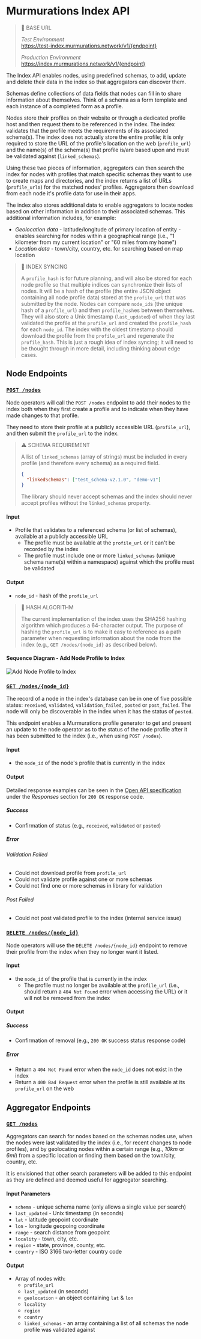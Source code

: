 # Murmurations Index API

<!-- TODO: change the endpoint URL to `v2` -->

> :link: BASE URL
>
> _Test Environment_  
> https://test-index.murmurations.network/v1/{endpoint}
>
> _Production Environment_  
> https://index.murmurations.network/v1/{endpoint}

The Index API enables nodes, using predefined schemas, to add, update and delete their data in the index so that aggregators can discover them.

Schemas define collections of data fields that nodes can fill in to share information about themselves. Think of a schema as a form template and each instance of a completed form as a profile.

Nodes store their profiles on their website or through a dedicated profile host and then request them to be referenced in the index. The index validates that the profile meets the requirements of its associated schema(s). The index does not actually store the entire profile; it is only required to store the URL of the profile's location on the web (`profile_url`) and the name(s) of the schema(s) that profile is/are based upon and must be validated against (`linked_schemas`).

Using these two pieces of information, aggregators can then search the index for nodes with profiles that match specific schemas they want to use to create maps and directories, and the index returns a list of URLs (`profile_url`s) for the matched nodes' profiles. Aggregators then download from each node it's profile data for use in their apps.

The index also stores additional data to enable aggregators to locate nodes based on other information in addition to their associated schemas. This additional information includes, for example:

- _Geolocation data_ - latitude/longitude of primary location of entity - enables searching for nodes within a geographical range (i.e., "1 kilometer from my current location" or "60 miles from my home")
- _Location data_ - town/city, country, etc. for searching based on map location
<!-- TODO - add this back in if/when a solution is determined
- _Entity type_ - Wikipedia/Wikidata URL that best describes the organization type - enables searching for specific types of entities (e.g., food co-ops: [https://en.wikipedia.org/wiki/Food_cooperative](https://en.wikipedia.org/wiki/Food_cooperative))
-->

> :construction: INDEX SYNCING
>
> A `profile_hash` is for future planning, and will also be stored for each node profile so that multiple indices can synchronize their lists of nodes. It will be a hash of the profile (the entire JSON object containing all node profile data) stored at the `profile_url` that was submitted by the node. Nodes can compare `node_id`s (the unique hash of a `profile_url`) and then `profile_hash`es between themselves. They will also store a Unix timestamp (`last_updated`) of when they last validated the profile at the `profile_url` and created the `profile_hash` for each `node_id`. The index with the oldest timestamp should download the profile from the `profile_url` and regenerate the `profile_hash`. This is just a rough idea of index syncing; it will need to be thought through in more detail, including thinking about edge cases.

## Node Endpoints

### [`POST /nodes`](https://app.swaggerhub.com/apis-docs/MurmurationsNetwork/IndexAPI/2.0.0#/Node%20Endpoints/post_nodes)

Node operators will call the `POST /nodes` endpoint to add their nodes to the index both when they first create a profile and to indicate when they have made changes to that profile.

They need to store their profile at a publicly accessible URL (`profile_url`), and then submit the `profile_url` to the index.

> :warning: SCHEMA REQUIREMENT
>
> A list of `linked_schemas` (array of strings) must be included in every profile (and therefore every schema) as a required field.
>
> ```json
> {
>   "linkedSchemas": ["test_schema-v2.1.0", "demo-v1"]
> }
> ```
>
> The library should never accept schemas and the index should never accept profiles without the `linked_schemas` property.

#### Input

- Profile that validates to a referenced schema (or list of schemas), available at a publicly accessible URL
  - The profile must be available at the `profile_url` or it can't be recorded by the index
  - The profile must include one or more `linked_schemas` (unique schema name(s) within a namespace) against which the profile must be validated

#### Output

- `node_id` - hash of the `profile_url`

> :construction: HASH ALGORITHM
>
> The current implementation of the index uses the SHA256 hashing algorithm which produces a 64-character output. The purpose of hashing the `profile_url` is to make it easy to reference as a path parameter when requesting information about the node from the index (e.g., `GET /nodes/{node_id}` as described below).

#### Sequence Diagram - Add Node Profile to Index

![Add Node Profile to Index](index_api-v1-diagram_1.png)

### [`GET /nodes/{node_id}`](https://app.swaggerhub.com/apis-docs/MurmurationsNetwork/IndexAPI/2.0.0#/Node%20Endpoints/get_nodes__node_id_)

The record of a node in the index's database can be in one of five possible states: `received`, `validated`, `validation_failed`, `posted` or `post_failed`. The node will only be discoverable in the index when it has the status of `posted`.

This endpoint enables a Murmurations profile generator to get and present an update to the node operator as to the status of the node profile after it has been submitted to the index (i.e., when using `POST /nodes`).

#### Input

- the `node_id` of the node's profile that is currently in the index

#### Output

Detailed response examples can be seen in the [Open API specification](https://app.swaggerhub.com/apis-docs/MurmurationsNetwork/IndexAPI/2.0.0#/Node%20Endpoints/get_nodes__node_id_) under the _Responses_ section for `200 OK` response code.

##### Success

- Confirmation of status (e.g., `received`, `validated` or `posted`)

##### Error

###### Validation Failed

- Could not download profile from `profile_url`
- Could not validate profile against one or more schemas
- Could not find one or more schemas in library for validation

###### Post Failed

- Could not post validated profile to the index (internal service issue)

### [`DELETE /nodes/{node_id}`](https://app.swaggerhub.com/apis-docs/MurmurationsNetwork/IndexAPI/2.0.0#/Node%20Endpoints/delete_nodes__node_id_)

Node operators will use the `DELETE /nodes/{node_id}` endpoint to remove their profile from the index when they no longer want it listed.

#### Input

- the `node_id` of the profile that is currently in the index
  - The profile must no longer be available at the `profile_url` (i.e., should return a `404 Not Found` error when accessing the URL) or it will not be removed from the index

#### Output

##### Success

- Confirmation of removal (e.g., `200 OK` success status response code)

##### Error

- Return a `404 Not Found` error when the `node_id` does not exist in the index
- Return a `400 Bad Request` error when the profile is still available at its `profile_url` on the web

## Aggregator Endpoints

### [`GET /nodes`](https://app.swaggerhub.com/apis-docs/MurmurationsNetwork/IndexAPI/2.0.0#/Aggregator%20Endpoints/get_nodes)

<!-- TODO - add this back if/when it happens
> :lock: The `GET /nodes` endpoint will eventually require an API key in order to prevent unauthorized harvesting of data from the index.
 -->

Aggregators can search for nodes based on the schemas nodes use, when the nodes were last validated by the index (i.e., for recent changes to node profiles), and by geolocating nodes within a certain range (e.g., _10km_ or _6mi_) from a specific location or finding them based on the town/city, country, etc.

It is envisioned that other search parameters will be added to this endpoint as they are defined and deemed useful for aggregator searching.

<!-- TODO - add this back in if/when a solution is determined
> :construction: SEARCH BY ORGANIZATION TYPE
>
> The ability to search by type of organization will eventually be offered, but the methodology for defining and recording the organization type still needs to be determined. ([see this issue for updates](https://github.com/MurmurationsNetwork/MurmurationsProtocol/issues/6))
-->

#### Input Parameters

- `schema` - unique schema name (only allows a single value per search)
- `last_updated` - Unix timestamp (in seconds)
- `lat` - latitude geopoint coordinate
- `lon` - longitude geopoing coordinate
- `range` - search distance from geopoint
- `locality` - town, city, etc.
- `region` - state, province, county, etc.
- `country` - ISO 3166 two-letter country code

#### Output

- Array of nodes with:
  - `profile_url`
  - `last_updated` (in seconds)
  - `geolocation` - an object containing `lat` & `lon`
  - `locality`
  - `region`
  - `country`
  - `linked_schemas` - an array containing a list of all schemas the node profile was validated against
